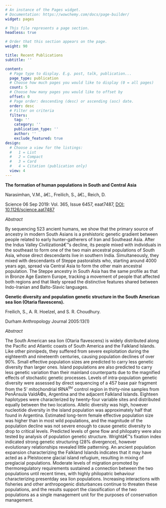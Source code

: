 ```yaml
---
# An instance of the Pages widget.
# Documentation: https://wowchemy.com/docs/page-builder/
widget: pages

# This file represents a page section.
headless: true

# Order that this section appears on the page.
weight: 90

title: Recent Publications
subtitle: ''

content:
  # Page type to display. E.g. post, talk, publication...
  page_type: publication
  # Choose how much pages you would like to display (0 = all pages)
  count: 5
  # Choose how many pages you would like to offset by
  offset: 0
  # Page order: descending (desc) or ascending (asc) date.
  order: desc
  # Filter on criteria
  filters:
    tag: ''
    category: ''
    publication_type: ''
    author: ''
    exclude_featured: true
design:
  # Choose a view for the listings:
  #   1 = List
  #   2 = Compact
  #   3 = Card
  #   4 = Citation (publication only)
  view: 4
---
```


**The formation of human populations in South and Central Asia**

Narasimhan, V.M., â€¦., Freilich, S., â€¦., Reich, D.

Science  06 Sep 2019: Vol. 365, Issue 6457, eaat7487, [DOI: 10.1126/science.aat7487](https://science.sciencemag.org/content/365/6457/eaat7487.abstract?casa_token=bRrVNmrqFLYAAAAA:UuKIxMw3laWpvZRur13p2wpAh5v3DYWX-CE1wow_fJc3RMmOoDXaI9TCkDdnDs1wxUgUQULYsc8Nsg/ "Science")

*Abstract*

By sequencing 523 ancient humans, we show that the primary source of ancestry in modern South Asians is a prehistoric genetic gradient between people related to early hunter-gatherers of Iran and Southeast Asia. After the Indus Valley Civilizationâ€™s decline, its people mixed with individuals in the southeast to form one of the two main ancestral populations of South Asia, whose direct descendants live in southern India. Simultaneously, they mixed with descendants of Steppe pastoralists who, starting around 4000 years ago, spread via Central Asia to form the other main ancestral population. The Steppe ancestry in South Asia has the same profile as that in Bronze Age Eastern Europe, tracking a movement of people that affected both regions and that likely spread the distinctive features shared between Indo-Iranian and Balto-Slavic languages.



**Genetic diversity and population genetic structure in the South American sea lion (Otaria flavescens).**

Freilich, S., A. R. Hoelzel, and S. R. Choudhury. 

Durham Anthropology Journal 2005:13(1)

*Abstract*

The South American sea lion (Otaria flavescens) is widely distributed along the Pacific and Atlantic coasts of South America and the Falkland Islands. Like other pinnipeds, they suffered from severe exploitation during the eighteenth and nineteenth centuries, causing
population declines of over 90%. Small effective population sizes are predicted to carry less genetic diversity than larger ones. Island populations are also predicted to carry less genetic variation than their mainland counterparts due to the magnified effects of
stochastic genetic processes. Levels of intra-population genetic diversity were assessed by direct sequencing of a 457 base pair fragment from the 5' mitochondrial tRNA<sup>thr</sup> control region in thirty-nine samples from PenÃ­nsula ValdÃ©s, Argentina and the adjacent Falkland Islands. Eighteen haplotypes were characterized by twenty-four variable sites and distributed equally between the two locations. Allelic diversity was high, however nucleotide diversity in the island population was approximately half that found in
Argentina. Estimated long-term female effective population size was higher than in most wild populations, and the magnitude of the population decline was not severe enough to cause genetic diversity to drop to critical levels. Predicted levels of gene flow and
philopatry were also tested by analysis of population genetic structure. Wrightâ€™s fixation index indicated strong genetic structuring (28% divergence), however evolutionary relationships revealed little patterning. An ancient population expansion characterizing
the Falkland Islands indicates that it may have acted as a Pleistocene glacial island refugium, resulting in mixing of preglacial populations. Moderate levels of migration promoted by thermoregulatory requirements sustained a connection between the two
populations until recent times, with highly philopatric behaviour characterizing presentday sea lion populations. Increasing interactions with fisheries and other anthropogenic disturbances continue to threaten these populations, and the results support the
classification of the two populations as a single management unit for the purposes of conservation management.


